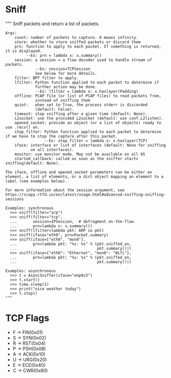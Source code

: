 # Sniff
"""
    Sniff packets and return a list of packets.

    Args:
        count: number of packets to capture. 0 means infinity.
        store: whether to store sniffed packets or discard them
        prn: function to apply to each packet. If something is returned, it is displayed.
             --Ex: prn = lambda x: x.summary()
        session: a session = a flow decoder used to handle stream of packets.
                 --Ex: session=TCPSession
                 See below for more details.
        filter: BPF filter to apply.
        lfilter: Python function applied to each packet to determine if
                 further action may be done.
                 --Ex: lfilter = lambda x: x.haslayer(Padding)
        offline: PCAP file (or list of PCAP files) to read packets from,
                 instead of sniffing them
        quiet:   when set to True, the process stderr is discarded
                 (default: False).
        timeout: stop sniffing after a given time (default: None).
        L2socket: use the provided L2socket (default: use conf.L2listen).
        opened_socket: provide an object (or a list of objects) ready to use .recv() on.
        stop_filter: Python function applied to each packet to determine if we have to stop the capture after this packet.
                     --Ex: stop_filter = lambda x: x.haslayer(TCP)
        iface: interface or list of interfaces (default: None for sniffing
               on all interfaces).
        monitor: use monitor mode. May not be available on all OS
        started_callback: called as soon as the sniffer starts sniffing(default: None).

    The iface, offline and opened_socket parameters can be either an
    element, a list of elements, or a dict object mapping an element to a
    label (see examples below).

    For more information about the session argument, see
    https://scapy.rtfd.io/en/latest/usage.html#advanced-sniffing-sniffing-sessions

    Examples: synchronous
      >>> sniff(filter="arp")
      >>> sniff(filter="tcp",
      ...       session=IPSession,  # defragment on-the-flow
      ...       prn=lambda x: x.summary())
      >>> sniff(lfilter=lambda pkt: ARP in pkt)
      >>> sniff(iface="eth0", prn=Packet.summary)
      >>> sniff(iface=["eth0", "mon0"],
      ...       prn=lambda pkt: "%s: %s" % (pkt.sniffed_on,
      ...                                   pkt.summary()))
      >>> sniff(iface={"eth0": "Ethernet", "mon0": "Wifi"},
      ...       prn=lambda pkt: "%s: %s" % (pkt.sniffed_on,
      ...                                   pkt.summary()))

    Examples: asynchronous
      >>> t = AsyncSniffer(iface="enp0s3")
      >>> t.start()
      >>> time.sleep(1)
      >>> print("nice weather today")
      >>> t.stop()
    """

# TCP Flags
- F -> FIN(0x01)
- S -> SYN(0x02)
- R -> RST(0x04)
- P -> PSH(0x08)
- A -> ACK(0x10)
- U -> URG(0x20)
- E -> ECE(0x40)
- C -> CWR(0x80)